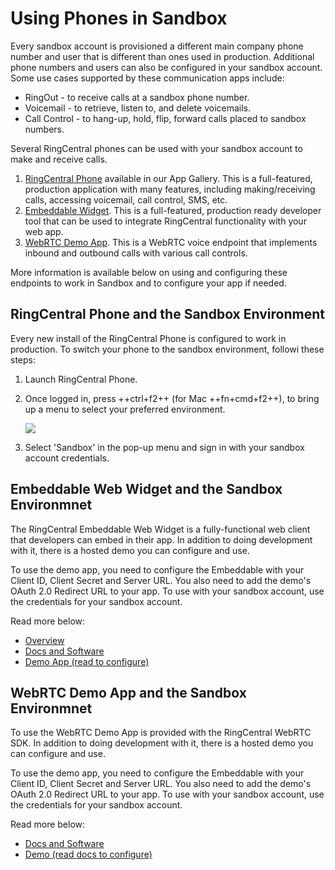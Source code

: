# Using Phones in Sandbox

Every sandbox account is provisioned a different main company phone number and user that is different than ones used in production. Additional phone numbers and users can also be configured in your sandbox account. Some use cases supported by these communication apps include:

* RingOut - to receive calls at a sandbox phone number.
* Voicemail - to retrieve, listen to, and delete voicemails.
* Call Control - to hang-up, hold, flip, forward calls placed to sandbox numbers. 

Several RingCentral phones can be used with your sandbox account to make and receive calls.

1. [RingCentral Phone](https://www.ringcentral.com/apps/rc-phone) available in our App Gallery. This is a full-featured, production application with many features, including making/receiving calls, accessing voicemail, call control, SMS, etc.
1. [Embeddable Widget](https://ringcentral.github.io/ringcentral-embeddable/). This is a full-featured, production ready developer tool that can be used to integrate RingCentral functionality with your web app.
1. [WebRTC Demo App](https://ringcentral.github.io/ringcentral-web-phone/). This is a WebRTC voice endpoint that implements inbound and outbound calls with various call controls.

More information is available below on using and configuring these endpoints to work in Sandbox and to configure your app if needed.

## RingCentral Phone and the Sandbox Environment

Every new install of the RingCentral Phone is configured to work in production. To switch your phone to the sandbox environment, followi these steps:

1. Launch RingCentral Phone.

2. Once logged in, press ++ctrl+f2++ (for Mac ++fn+cmd+f2++), to bring up a menu to select your preferred environment.
   
      <img src="../../img/rc-phone-toggle.png" class="img-fluid">
   
3. Select 'Sandbox' in the pop-up menu and sign in with your sandbox account credentials.

## Embeddable Web Widget and the Sandbox Environmnet

The RingCentral Embeddable Web Widget is a fully-functional web client that developers can embed in their app. In addition to doing development with it, there is a hosted demo you can configure and use.

To use the demo app, you need to configure the Embeddable with your Client ID, Client Secret and Server URL. You also need to add the demo's OAuth 2.0 Redirect URL to your app. To use with your sandbox account, use the credentials for your sandbox account.

Read more below:

* [Overview](https://developers.ringcentral.com/embeddable-voice.html)
* [Docs and Software](https://github.com/ringcentral/ringcentral-embeddable)
* [Demo App (read to configure)](https://ringcentral.github.io/ringcentral-embeddable)

## WebRTC Demo App and the Sandbox Environmnet

To use the WebRTC Demo App is provided with the RingCentral WebRTC SDK. In addition to doing development with it, there is a hosted demo you can configure and use.

To use the demo app, you need to configure the Embeddable with your Client ID, Client Secret and Server URL. You also need to add the demo's OAuth 2.0 Redirect URL to your app. To use with your sandbox account, use the credentials for your sandbox account.

Read more below:

* [Docs and Software](https://github.com/ringcentral/ringcentral-web-phone)
* [Demo (read docs to configure)](http://ringcentral.github.io/ringcentral-web-phone)